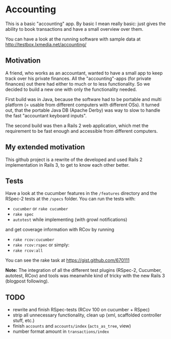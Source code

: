 # Accounting
This is a basic "accounting" app. By basic I mean really basic: just gives the ability to book transactions and have a small overview over them.

You can have a look at the running software with sample data at http://testbox.lxmedia.net/accounting/

## Motivation
A friend, who works as an accountant, wanted to have a small app to keep track over his private finances. All the "accounting"-apps (for private finances) out there had either to much or to less functionality. So we decided to build a new one with only the functionality needed.

First build was in Java, because the software had to be portable and multi platform (= usable from different computers with different OSs). It turned out, that the portable Java DB (Apache Derby) was way to slow to handle the fast "accountant keyboard inputs".

The second build was then a Rails 2 web application, which met the requirement to be fast enough and accessible from different computers.

## My extended motivation
This github project is a rewrite of the developed and used Rails 2 implementation in Rails 3, to get to know each other better.

## Tests
Have a look at the cucumber features in the `/features` directory and the RSpec-2 tests at the `/specs` folder. You can run the tests with:

* `cucumber` or `rake cucumber`
* `rake spec`
* `autotest` while implementing (with growl notifications)

and get coverage information with RCov by running

* `rake rcov:cucumber`
* `rake rcov:rspec` or simply:
* `rake rcov:all`

You can see the rake task at https://gist.github.com/670111

**Note:** The integration of all the different test plugins (RSpec-2, Cucumber, autotest, RCov) and tools was meanwhile kind of tricky with the new Rails 3 (blogpost following).

## TODO
* rewrite and finish RSpec-tests (RCov 100 on cucumber + RSpec)
* strip all unnecessary functionality, clean up (xml, scaffolded controller stuff, etc.)
* finish `accounts` and `accounts/index` (`acts_as_tree`, view)
* number format amount in `transactions/index`
